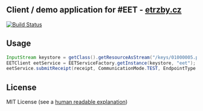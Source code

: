 ## Client / demo application for #EET - [etrzby.cz](http://www.etrzby.cz)
[![Build Status](https://travis-ci.org/todvora/eet-client.svg?branch=master)](https://travis-ci.org/todvora/eet-client)

## Usage
```java
InputStream keystore = getClass().getResourceAsStream("/keys/01000005.p12");
EETClient eetService = EETServiceFactory.getInstance(keystore, "eet");
eetService.submitReceipt(receipt, CommunicationMode.TEST, EndpointType.PLAYGROUND, SubmissionType.FIRST_ATTEMPT)
```

## License
MIT License (see a [human readable explanation](http://choosealicense.com/licenses/mit/))
